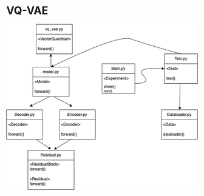 # VQ-VAE

![alt text](https://github.com/vancheeswaran/VQ-VAE/blob/2325468d33892e6fccb4b88ed8f1c0b704846679/media/176.drawio.png)
